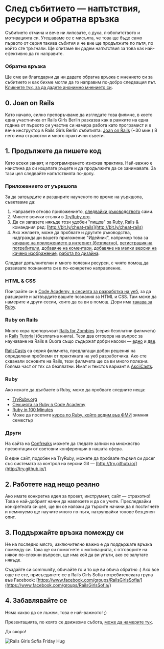 # След събитието — напътствия, ресурси и обратна връзка

Събитието отмина и вече ни липсвате, с духа, любопитството и мотивацията си. Утешаваме се с мисълта, че това ще бъде само първото от серия такива събития и че вие ще продължите по пътя, по който сте тръгнали. Ще опитаме ви дадем напътствия за това как най-ефективно да го направите.

### Обратна връзка

Ще сме ви благодарни да ни дадете обратна връзка с мнението си за събитието и как бихме могли да го направим по-добро следващия път. [Кликнете тук, за да дадете анонимно мнението си](https://docs.google.com/a/ddimitrov.name/forms/d/12diNi5-H6MPfzjg6UE5yZaR0ozcpFmAjM66B89wXdlU/viewform).

## 0. Joan on Rails

Като начало, силно препоръчваме да изгледате това филмче, в което една участничка от Rails Girls Berlin разказва как в рамките на една година от първото си участие си намира работа като програмист и е вече инструктор в Rails Girls Berlin събитията: [Joan on Rails](http://bit.ly/joan-on-rails) (~30 мин.) В него има страхотни и много практични съвети.

## 1. Продължете да пишете код

Като всеки занаят, и програмирането изисква практика. Най-важно е наистина да си изцапате ръцете и да продължите да се занимавате. За тази цел следвайте напътствията по-долу.

### Приложението от уъркшопа

За да затвърдите и разширите наученото по време на уъркшопа, съветваме да:

1. Направете отново приложението, [следвайки ръководството](http://guides.railsgirls.com/app/) сами.
2. Минете всички стъпки в [TryRuby.org](http://tryruby.org/).
3. Да си запазете някъде този удобен "пищов" за Ruby, Rails & командния ред: [http://bit.ly/cheat-rails](http://bit.ly/cheat-rails)
4. Ако желаете, може да пробвате и другите ръководства, надграждащи вашето приложение "Идейник", например това за [качване на приложението в интернет (безплатно)](http://guides.railsgirls.com/heroku/), [регистрация на потребители](http://guides.railsgirls.com/devise/), [добавяне на коментари](http://guides.railsgirls.com/commenting/), [добавяне на малки версии на качено изображение](http://guides.railsgirls.com/thumbnails/), [работа по дизайна](http://guides.railsgirls.com/design/).

Следват допълнителни и много полезни ресурси, с чиято помощ да развивате познанията си в по-конкретно направление.

### HTML & CSS

Поиграйте си в [Code Academy, в сесията за разработка на уеб](http://www.codecademy.com/tracks/web), за да разширите и затвърдите вашите познания за HTML и CSS. Там може да намерите и други сесии, които да са ви в помощ. Дори има [такава за Ruby](http://www.codecademy.com/tracks/ruby).

### Ruby on Rails

Много хора препоръчват [Rails for Zombies](http://railsforzombies.org/) (серия безплатни филмчета) и [Rails Tutorial](http://ruby.railstutorial.org/) (безплатна книга). Тези два отговора на въпрос за научаване на Rails в Quora също съдържат добри насоки — [едно](http://bit.ly/learn-rails-1) и [две](http://bit.ly/learn-rails-2).

[RailsCasts](http://railscasts.com/) са серия филмчета, предлагащи добри решения на определени проблеми от практиката на уеб разработчика. Ако сте схванали основите на Rails, тези филмчета ще са ви много полезни. Голяма част от тях са безплатни. Имат и текстов вариант в [AsciiCasts](http://asciicasts.com/).

### Ruby

Ако искате да дълбаете в Ruby, може да пробвате следните неща:

* [TryRuby.org](http://tryruby.org/)
* [Секцията за Ruby в Code Academy](http://www.codecademy.com/tracks/ruby)
* [Ruby in 100 Minutes](http://tutorials.jumpstartlab.com/projects/ruby_in_100_minutes.html)
* Може да посетите [курса по Ruby, който водим във ФМИ](http://fmi.ruby.bg/) зимния семестър

### Други

На сайта на [Confreaks](http://confreaks.com/) можете да гледате записи на множество презентации от световни конференции в нашата сфера.

В един сайт, подобен на TryRuby, можете да пробвате първия си досег със системата за контрол на версии Git — [http://try.github.io/](http://try.github.io/)

## 2. Работете над нещо реално

Ако имате конкретна идея за проект, инструмент, сайт — страхотно! Това е най-добрият начин да навлезете и да се учите. Преследвайки конкретната си цел, ще ви се наложи да търсите начини да я постигнете и неминуемо ще научите много по пътя, натрупвайки тонове безценен опит.

## 3. Поддържайте връзка помежду си

Не на последно място, изключително важно е да поддържате връзка помежду си. Така ще си помогнете с мотивацията, с отговорите на някои по-сложни въпроси, ще има кой да ви упъти, ако се залутате някъде.

Създайте си community, обичайте го и то ще ви обича обратно :) Ако все още не сте, присъединете се в Rails Girls Sofia потребителската група във Facebook: [https://www.facebook.com/groups/RailsGirlsSofia/](https://www.facebook.com/groups/RailsGirlsSofia/)

## 4. Забавлявайте се

Няма какво да се лъжем, това е най-важното! ;)

Презентацията, по която се движехме събота, [може да намерите тук](https://speakerdeck.com/mitio/rails-girls-sofia-31-may-1-june).

До скоро!

![Rails Girls Sofia Friday Hug](https://fbcdn-sphotos-a-a.akamaihd.net/hphotos-ak-ash4/467543_461236493962144_14916432_o.jpg)